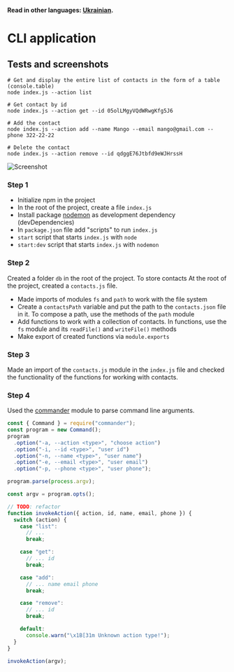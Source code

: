 **Read in other languages: [Ukrainian](README.ua.md).**

# CLI application

## Tests and screenshots

```shell
# Get and display the entire list of contacts in the form of a table (console.table)
node index.js --action list

# Get contact by id
node index.js --action get --id 05olLMgyVQdWRwgKfg5J6

# Add the contact
node index.js --action add --name Mango --email mango@gmail.com --phone 322-22-22

# Delete the contact
node index.js --action remove --id qdggE76Jtbfd9eWJHrssH
```

![Screenshot](https://i.ibb.co/Vq1CR1f/screenshot.png)

### Step 1

- Initialize npm in the project
- In the root of the project, create a file `index.js`
- Install package [nodemon](https://www.npmjs.com/package/nodemon) as development dependency (devDependencies)
- In `package.json` file add "scripts" to run `index.js`
- `start` script that starts `index.js` with `node`
- `start:dev` script that starts `index.js` with `nodemon`

### Step 2

Created a folder `db` in the root of the project. To store contacts
At the root of the project, created a `contacts.js` file.

- Made imports of modules `fs` and `path` to work with the file system
- Create a `contactsPath` variable and put the path to the `contacts.json` file in it. To compose a path, use the methods of the `path` module
- Add functions to work with a collection of contacts. In functions, use the `fs` module and its `readFile()` and `writeFile()` methods
- Make export of created functions via `module.exports`

### Step 3

Made an import of the `contacts.js` module in the `index.js` file and checked the functionality of the functions for working with contacts.

### Step 4

Used the [commander](https://www.npmjs.com/package/commander) module to parse command line arguments.

```js
const { Command } = require("commander");
const program = new Command();
program
  .option("-a, --action <type>", "choose action")
  .option("-i, --id <type>", "user id")
  .option("-n, --name <type>", "user name")
  .option("-e, --email <type>", "user email")
  .option("-p, --phone <type>", "user phone");

program.parse(process.argv);

const argv = program.opts();

// TODO: refactor
function invokeAction({ action, id, name, email, phone }) {
  switch (action) {
    case "list":
      // ...
      break;

    case "get":
      // ... id
      break;

    case "add":
      // ... name email phone
      break;

    case "remove":
      // ... id
      break;

    default:
      console.warn("\x1B[31m Unknown action type!");
  }
}

invokeAction(argv);
```
